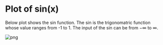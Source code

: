 # Plot of sin(x)
Below plot shows the sin function. The sin is the trigonomatric function whose value ranges from -1 to 1. The input of the sin can be from $-\infty$ to $\infty$.


    
![png](output_1_0.png)
    

